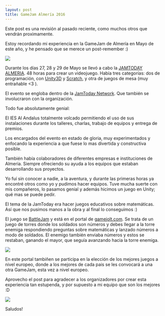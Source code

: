 ```yaml
---
layout: post
title: GameJam Almería 2016
---
```


Este post es una revisión al pasado reciente, como muchos otros que vendrán proximamente.

Estoy recordando mi experiencia en la GameJam de Almería en Mayo de este año, y he pensado que se merece un post-remember :)

![](http://www.jamtodayalmeria.com/wp-content/uploads/2016/04/logo1.jpg)

Durante los días 27, 28 y 29 de Mayo se llevó a cabo la [JAMTODAY ALMERIA](http://www.jamtodayalmeria.com/).
48 horas para crear un videojuego.
Había tres categorías: dos de programación, con [Unity3D](https://unity3d.com/es) y [Scratch](https://scratch.mit.edu/), y otra de juegos de mesa (muy entrañable <3 ).

El evento se engloba dentro de la [JamToday Network](http://www.jamtoday.eu/about-us-2/about-jamtoday-network/). Que también se involucraron con la organización.

Todo fue absolutamente genial:

El IES Al Andalus totalmente volcado permitiendo el uso de sus instalaciones durante los talleres, charlas, trabajo de equipos y entrega de premios.

Los encargados del evento en estado de gloria, muy experimentados y enfocando la experiencia a que fuese lo mas divertida y constructiva posible.

También había colaboradores de diferentes empresas e instituciones de Almeria. Siempre ofreciendo su ayuda a los equipos que estaban desarrollando sus proyectos.


Yo fuí sin conocer a nadie, a la aventura, y durante las primeras horas ya encontré otros como yo y pudimos hacer equipos. Tuve mucha suerte con mis compañeros, lo pasamos genial y además hicimos un juego en Unity; qué mas se puede pedir.

El tema de la JamToday era hacer juegos educativos sobre matemáticas. Así que nos pusimos manos a la obra y al final lo conseguimos :)

El juego se [BattleJam](http://jams.gamejolt.io/jamtodayalmeria/games/battlejam/152634) y está en el portal de [gamejolt.com](http://gamejolt.com/games/battlejam/152634). Se trata de un juego de torres donde los soldados son números y debes llegar a la torre enemiga respondiendo preguntas sobre matemáticas y lanzado números a modo de soldados. El enemigo también enviaba números y estos se restaban, ganando el mayor, que seguía avanzando hacia la torre enemiga.

![](https://n3b6p5n5.ssl.hwcdn.net/data/games/2/134/152634/screenshots/battlejam_2016-05-30_14-02-13-s3fiu2dr.jpg)

En este portal tambiñen se participa en la elección de los mejores juegos a nivel europeo, donde a los mejores de cada pais se les convocará a una otra GameJam, esta vez a nivel europeo.

Aprovecho el post para agradecer a los organizadores por crear esta experiencia tan estupenda, y por supuesto a mi equipo que son los mejores :D

![](https://lh3.googleusercontent.com/GhkVdteCEtDUxuSVOuPr0H8JqFrN6C0MS_S12ZIMsrcl9AgWuhetOMnTWnTy1wW2wsYyBcsqi2turTsKb-Fmlqq-rvsthFitZtbF9VYtgkIWabLJjgZZrPdWGke5ztukUHxnNTRmzCp-iScRcX2LgClTu8WuBY8Oz1je6SkBK0WEljNEonsfy13wC6ZEDhR0NZh-ZtkXSqRpE-Y8nSQKRXXAyTMM3NOxYQ4MCHv5h5Ml0pSSVPzQAcJmaIY39DrGmM2PADNGPKt7pNUXTpTIcMKx7FcoZemxzm7u8UbwOdWXKBVnl6PCMfVM9cukDlZBSTfjzcGDK0HM9aTdkEOtc3Qp8XT7q1-vIiZEUNAuKORMIXlhT5SkbA-DcFQLk6h-7n2sKVYZ9MUOfgH8M6y4G8dAnNycclU45Crbonefszx9g6qc5NMeKbfP0Xj8JD4eA7BjfT_LzVjz_YrM3Rhl2kiW1gKnQI-aBLlbjvuGs18byZybPoicu3uOm6oEGVuYAgLRsrdLfrIWcAUeeXHZxZBC8JbPATEBOOaoM7D_DGU1oLBJM-FGHp2f1_O7Iksh5F9e1QKQNYUjqpwn5YkOp9sU7MPs0lOB-4JtiwcDXJOlgt4F=w958-h639-no)

Saludos!
